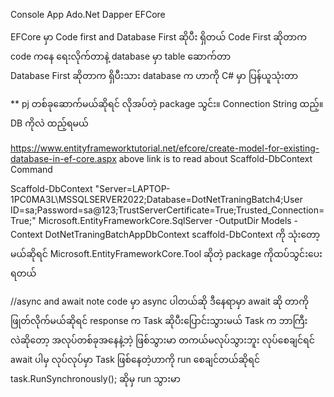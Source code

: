 ﻿Console App
Ado.Net 
Dapper
EFCore


EFCore မှာ Code first and Database First ဆိုပီး ရှိတယ် 
Code First ဆိုတာက code ကနေ ရေးလိုက်တာနဲ့ database မှာ table ဆောက်တာ  
Database First ဆိုတာက ရှိပီးသား database က ဟာကို C# မှာ ပြန်ယူသုံးတာ

** pj တစ်ခုဆောက်မယ်ဆိုရင် လိုအပ်တဲ့ package သွင်း။ Connection String ထည့်။ DB ကိုလဲ ထည့်ရမယ်


https://www.entityframeworktutorial.net/efcore/create-model-for-existing-database-in-ef-core.aspx
above link is to read about Scaffold-DbContext Command

Scaffold-DbContext "Server=LAPTOP-1PC0MA3L\MSSQLSERVER2022;Database=DotNetTraningBatch4;User ID=sa;Password=sa@123;TrustServerCertificate=True;Trusted_Connection=True;" Microsoft.EntityFrameworkCore.SqlServer -OutputDir Models -Context DotNetTraningBatchAppDbContext
scaffold-DbContext ကို သုံးတော့မယ်ဆိုရင် Microsoft.EntityFrameworkCore.Tool ဆိုတဲ့ package ကိုထပ်သွင်းပေးရတယ် 

//async and await note
code မှာ async ပါတယ်ဆို  ဒီနေရာမှာ await ဆို တာကိုဖြုတ်လိုက်မယ်ဆိုရင် response က Task  ဆိုပီးပြောင်းသွားမယ်
Task က ဘာကြီးလဲဆိုတော့ အလုပ်တစ်ခုအနေနဲ့ဘဲ့ ဖြစ်သွားမာ တကယ်မလုပ်သွားဘူး လုပ်စေချင်ရင် await ပါမှ လုပ်လုပ်မှာ
Task ဖြစ်နေတဲ့ဟာကို run စေချင်တယ်ဆိုရင် task.RunSynchronously(); ဆိုမှ run သွားမာ